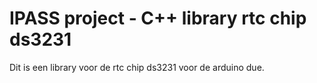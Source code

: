 # IPASS project - C++ library rtc chip ds3231
Dit is een library voor de rtc chip ds3231 voor de arduino due.
